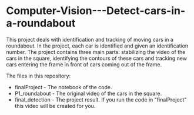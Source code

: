 # Computer-Vision---Detect-cars-in-a-roundabout
This project deals with identification and tracking of moving cars in a roundabout. In the project, each car is identified and given an identification number.
The project contains three main parts: stabilizing the video of the cars in the square, identifying the contours of these cars and tracking new cars entering the frame in front of cars coming out of the frame.

The files in this repository:
- finalProject - The notebook of the code.
- P1_roundabout - The original video of the cars in the square.
- final_detection - The project result. If you run the code in "finalProject" this video will be created for you.
